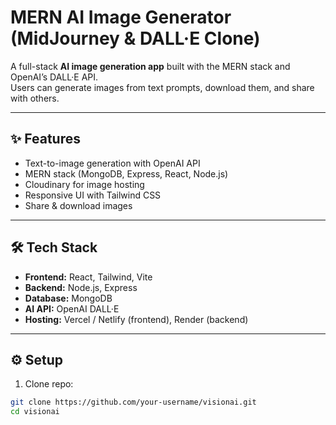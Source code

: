 # MERN AI Image Generator (MidJourney & DALL·E Clone)

A full-stack **AI image generation app** built with the MERN stack and OpenAI’s DALL·E API.  
Users can generate images from text prompts, download them, and share with others.  

---

## ✨ Features
- Text-to-image generation with OpenAI API  
- MERN stack (MongoDB, Express, React, Node.js)  
- Cloudinary for image hosting  
- Responsive UI with Tailwind CSS  
- Share & download images  

---

## 🛠️ Tech Stack
- **Frontend:** React, Tailwind, Vite  
- **Backend:** Node.js, Express  
- **Database:** MongoDB  
- **AI API:** OpenAI DALL·E  
- **Hosting:** Vercel / Netlify (frontend), Render (backend)  

---

## ⚙️ Setup

1. Clone repo:
```bash
git clone https://github.com/your-username/visionai.git
cd visionai
